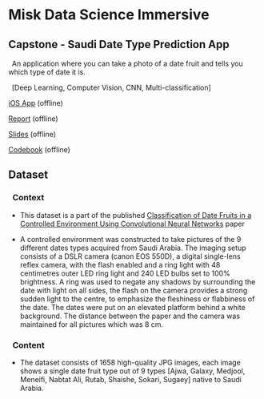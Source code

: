 # **Misk Data Science Immersive**
## Capstone - Saudi Date Type Prediction App 

 &ensp;An application where you can take a photo of a date fruit and tells you which type of date it is.
 
 &ensp;[Deep Learning, Computer Vision, CNN, Multi-classification]

[iOS App]() (offline)

[Report]() (offline)

[Slides]() (offline)

[Codebook]() (offline)

## **Dataset**

### &ensp;**Context**

- This dataset is a part of the published [Classification of Date Fruits in a Controlled Environment Using Convolutional Neural Networks](https://link.springer.com/chapter/10.1007/978-3-030-69717-4_16) paper 

- A controlled environment was constructed to take pictures of the 9 different dates types acquired from Saudi Arabia. The imaging setup consists of a DSLR camera (canon EOS 550D), a digital single-lens reflex camera, with the flash enabled and a ring light with 48 centimetres outer LED ring light and 240 LED bulbs set to 100% brightness. A ring was used to negate any shadows by surrounding the date with light on all sides, the flash on the camera provides a strong sudden light to the centre, to emphasize the fleshiness or flabbiness of the date. The dates were put on an elevated platform behind a white background. The distance between the paper and the camera was maintained for all pictures which was 8 cm.

### &ensp;**Content**

- The dataset consists of 1658 high-quality JPG images, each image shows a single date fruit type out of 9 types [Ajwa, Galaxy, Medjool, Meneifi, Nabtat Ali, Rutab, Shaishe, Sokari, Sugaey] native to Saudi Arabia.


